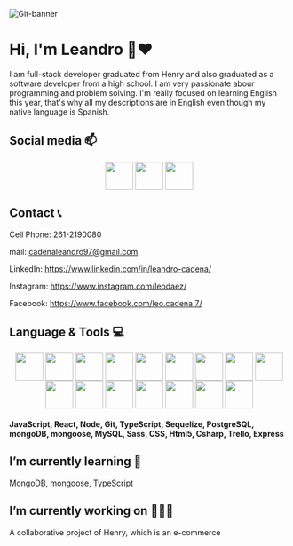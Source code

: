 ![Git-banner](https://user-images.githubusercontent.com/63469188/125871002-e8131a6d-a89a-4936-9617-f03fade3f8be.png)
# Hi, I'm Leandro 👋♥

I am full-stack developer  graduated from Henry and also graduated as a software developer from a high school. I am very passionate abour programming and problem solving.
I'm really focused on learning English this year, that's why all my descriptions are in English even though my native language is Spanish.

## Social media 📫

<div align="center">
  <a href="https://www.linkedin.com/in/leandro-cadena/"><img align="center" width="50" src="https://image.flaticon.com/icons/png/512/174/174857.png"></a>
  <a href="https://www.instagram.com/leodaez/"><img align="center" width="50" src="https://user-images.githubusercontent.com/63469188/125872127-e8eb8435-7718-4c4a-9380-07a52e18d13d.png"></a>
  <a href="https://www.facebook.com/leo.cadena.7/"><img align="center" width="50" src="https://image.flaticon.com/icons/png/512/174/174848.png"></a>
</div>

## Contact 📞

Cell Phone: 261-2190080

mail: cadenaleandro97@gmail.com

LinkedIn: https://www.linkedin.com/in/leandro-cadena/

Instagram: https://www.instagram.com/leodaez/

Facebook: https://www.facebook.com/leo.cadena.7/

## Language & Tools 💻

<div align="center">
  <span><img align="center" width="50" src="https://upload.wikimedia.org/wikipedia/commons/6/6a/JavaScript-logo.png"></span>
  <span><img align="center" width="50" src="https://image.flaticon.com/icons/png/512/1183/1183672.png"></span>
  <span><img align="center" width="50" src="https://image.flaticon.com/icons/png/512/919/919825.png"></span>
  <span><img align="center" width="50" src="https://image.flaticon.com/icons/png/512/25/25231.png"></span>
  <span><img align="center" width="50" src="https://cdn.iconscout.com/icon/free/png-512/typescript-1174965.png"></span>
  <span><img align="center" width="50" src="https://khalilstemmler.com/img/blog/sequelize/banner.png"></span>
  <span><img align="center" width="50" src="https://cdn.iconscout.com/icon/free/png-512/postgresql-226047.png"></span>
  <span><img align="center" width="50" src="https://img.icons8.com/color/452/mongodb.png"></span>
  <span><img align="center" width="50" src="https://image.flaticon.com/icons/png/512/919/919831.png"></span>
  <span><img align="center" width="50" src="https://gtswiki.gt-beginners.net/decal/png/24/58/61/6125459556194615824_1.png"></span>
  <span><img align="center" width="50" src="https://image.flaticon.com/icons/png/512/1199/1199128.png"></span>
  <span><img align="center" width="50" src="https://image.flaticon.com/icons/png/512/919/919826.png"></span>
  <span><img align="center" width="50" src="https://image.flaticon.com/icons/png/512/226/226269.png"></span>
  <span><img align="center" width="50" src="https://blog.desafiolatam.com/wp-content/uploads/2018/05/csharp-logo.png"></span>
  <span><img align="center" width="50" src="https://www.pinclipart.com/picdir/middle/373-3734150_trello-clickup-trello-icon-png-clipart.png"></span>
  <span><img align="center" width="50" src="https://camo.githubusercontent.com/6686b9ef0e21e13c9e7c846340303765c0f36e40a0490bcad453ea9d0d433ea0/68747470733a2f2f7777772e6d656d656e746f746563682e696e2f6173736574732f696d616765732f69636f6e732f657870726573732e706e67"></span>
</div>

#### JavaScript, React, Node, Git, TypeScript, Sequelize, PostgreSQL, mongoDB, mongoose, MySQL, Sass, CSS, Html5, Csharp, Trello, Express

## I’m currently learning 🌱

MongoDB, mongoose, TypeScript

## I’m currently working on 👨🏻‍💻

A collaborative project of Henry, which is an e-commerce





